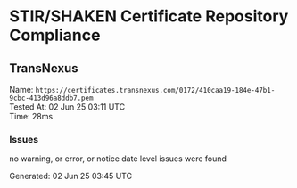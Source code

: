 # STIR/SHAKEN Certificate Repository Compliance

## TransNexus

Name: `https://certificates.transnexus.com/0172/410caa19-184e-47b1-9cbc-413d96a8ddb7.pem`\
Tested At: 02 Jun 25 03:11 UTC\
Time: 28ms

### Issues

no warning, or error, or notice date level issues were found

Generated: 02 Jun 25 03:45 UTC